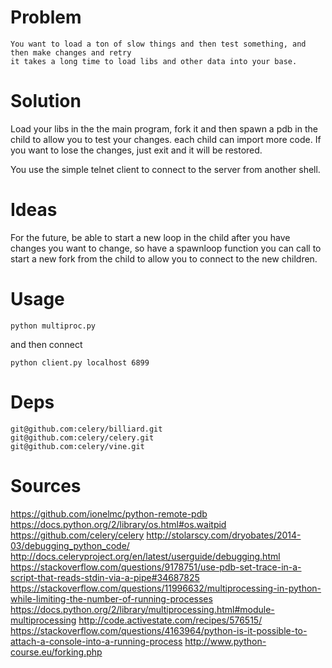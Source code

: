 # Problem
	You want to load a ton of slow things and then test something, and then make changes and retry
	it takes a long time to load libs and other data into your base.

# Solution

Load your libs in the the main program, fork it and then spawn a pdb in the child to allow you to test your changes.
each child can import more code. If you want to lose the changes, just exit and it will be restored.

You use the simple telnet client to connect to the server from another shell.

# Ideas

For the future, be able to start a new loop in the child after you have changes you want to change, so have a spawnloop function you can call to start a new fork from the child to allow you to connect to the new children.
	
# Usage

    python multiproc.py
	
and then connect 

	python client.py localhost 6899

# Deps

	git@github.com:celery/billiard.git
	git@github.com:celery/celery.git
	git@github.com:celery/vine.git
	

# Sources
	
https://github.com/ionelmc/python-remote-pdb
https://docs.python.org/2/library/os.html#os.waitpid
https://github.com/celery/celery
http://stolarscy.com/dryobates/2014-03/debugging_python_code/
http://docs.celeryproject.org/en/latest/userguide/debugging.html
https://stackoverflow.com/questions/9178751/use-pdb-set-trace-in-a-script-that-reads-stdin-via-a-pipe#34687825
https://stackoverflow.com/questions/11996632/multiprocessing-in-python-while-limiting-the-number-of-running-processes
https://docs.python.org/2/library/multiprocessing.html#module-multiprocessing
http://code.activestate.com/recipes/576515/
https://stackoverflow.com/questions/4163964/python-is-it-possible-to-attach-a-console-into-a-running-process
http://www.python-course.eu/forking.php
